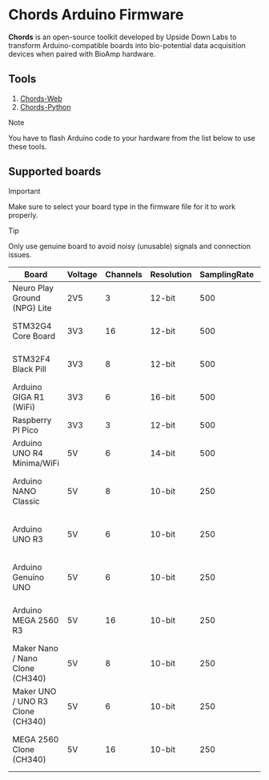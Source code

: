 # Chords Arduino Firmware

**Chords** is an open-source toolkit developed by Upside Down Labs to transform Arduino-compatible 
boards into bio-potential data acquisition devices when paired with BioAmp hardware.

## Tools

1. [Chords-Web](https://chords.upsidedownlabs.tech/)
2. [Chords-Python](https://github.com/upsidedownlabs/Chords-Python)

> [!NOTE]
> You have to flash Arduino code to your hardware from the list below to use these tools.

## Supported boards

> [!IMPORTANT]
> Make sure to select your board type in the firmware file for it to work properly.

> [!TIP]
> Only use genuine board to avoid noisy (unusable) signals and connection issues.

| Board | Voltage | Channels | Resolution | SamplingRate | BaudRate | Code |
| ----- | ------- | -------- | ---------- | ------------ | -------- | ---- |
| Neuro Play Ground (NPG) Lite | 2V5 | 3 | 12-bit | 500 | 230400 | [NPG-LITE.ino](NPG-LITE/NPG-LITE.ino) |
| STM32G4 Core Board | 3V3 | 16 | 12-bit | 500 | 230400 | [STM32G4-CORE-BOARD.ino](STM32G4-CORE-BOARD/STM32G4-CORE-BOARD.ino) |
| STM32F4 Black Pill | 3V3 | 8 | 12-bit | 500 | 230400 | [STM32F4-BLACK-PILL.ino](STM32F4-BLACK-PILL/STM32F4-BLACK-PILL.ino) |
| Arduino GIGA R1 (WiFi) | 3V3 | 6 | 16-bit | 500 | 230400 | [GIGA-R1.ino](GIGA-R1/GIGA-R1.ino) |
| Raspberry PI Pico | 3V3 | 3 | 12-bit | 500 | 230400 | [RPI-PICO-RP2040.ino](RPI-PICO-RP2040/RPI-PICO-RP2040.ino) |
| Arduino UNO R4 Minima/WiFi | 5V | 6 | 14-bit | 500 | 230400 | [UNO-R4.ino](UNO-R4/UNO-R4.ino) |
| Arduino NANO Classic | 5V | 8 | 10-bit | 250 | 115200 | [AVR-NANO-UNO-MEGA.ino](AVR-NANO-UNO-MEGA/AVR-NANO-UNO-MEGA.ino) |
| Arduino UNO R3 | 5V | 6 | 10-bit | 250 | 115200 | [AVR-NANO-UNO-MEGA.ino](AVR-NANO-UNO-MEGA/AVR-NANO-UNO-MEGA.ino) |
| Arduino Genuino UNO | 5V | 6 | 10-bit | 250 | 115200 | [AVR-NANO-UNO-MEGA.ino](AVR-NANO-UNO-MEGA/AVR-NANO-UNO-MEGA.ino) |
| Arduino MEGA 2560 R3 | 5V | 16 | 10-bit | 250 | 115200 | [AVR-NANO-UNO-MEGA.ino](AVR-NANO-UNO-MEGA/AVR-NANO-UNO-MEGA.ino) |
| Maker Nano / Nano Clone (CH340) | 5V | 8 |  10-bit | 250 | 115200 | [AVR-NANO-UNO-MEGA.ino](AVR-NANO-UNO-MEGA/AVR-NANO-UNO-MEGA.ino) |
| Maker UNO / UNO R3 Clone (CH340) | 5V | 6 | 10-bit | 250 | 115200 | [AVR-NANO-UNO-MEGA.ino](AVR-NANO-UNO-MEGA/AVR-NANO-UNO-MEGA.ino) |
| MEGA 2560 Clone (CH340) | 5V | 16 | 10-bit | 250 | 115200 | [AVR-NANO-UNO-MEGA.ino](AVR-NANO-UNO-MEGA/AVR-NANO-UNO-MEGA.ino) |